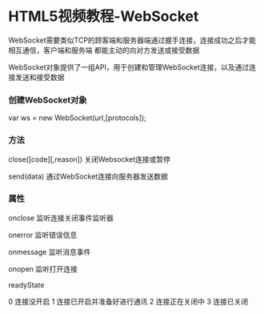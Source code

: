 # HTML5视频教程-WebSocket


WebSocket需要类似TCP的顾客端和服务器端通过握手连接，连接成功之后才能相互通信，客户端和服务端
都能主动的向对方发送或接受数据


WebSocket对象提供了一组API，用于创建和管理WebSocket连接，以及通过连接发送和接受数据


### 创建WebSocket对象

var ws = new WebSocket(url,[protocols]);


### 方法

close([code][,reason]) 关闭Websocket连接或暂停


send(data)  通过WebSocket连接向服务器发送数据



### 属性

onclose 监听连接关闭事件监听器

onerror  监听错误信息

onmessage  监听消息事件

onopen  监听打开连接

readyState  

0 连接没开启
1 连接已开启并准备好进行通讯
2 连接正在关闭中
3 连接已关闭





